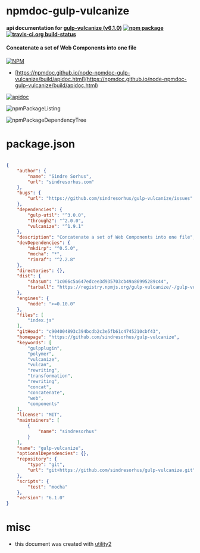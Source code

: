 # npmdoc-gulp-vulcanize

#### api documentation for  [gulp-vulcanize (v6.1.0)](https://github.com/sindresorhus/gulp-vulcanize)  [![npm package](https://img.shields.io/npm/v/npmdoc-gulp-vulcanize.svg?style=flat-square)](https://www.npmjs.org/package/npmdoc-gulp-vulcanize) [![travis-ci.org build-status](https://api.travis-ci.org/npmdoc/node-npmdoc-gulp-vulcanize.svg)](https://travis-ci.org/npmdoc/node-npmdoc-gulp-vulcanize)

#### Concatenate a set of Web Components into one file

[![NPM](https://nodei.co/npm/gulp-vulcanize.png?downloads=true&downloadRank=true&stars=true)](https://www.npmjs.com/package/gulp-vulcanize)

- [https://npmdoc.github.io/node-npmdoc-gulp-vulcanize/build/apidoc.html](https://npmdoc.github.io/node-npmdoc-gulp-vulcanize/build/apidoc.html)

[![apidoc](https://npmdoc.github.io/node-npmdoc-gulp-vulcanize/build/screenCapture.buildCi.browser.%252Ftmp%252Fbuild%252Fapidoc.html.png)](https://npmdoc.github.io/node-npmdoc-gulp-vulcanize/build/apidoc.html)

![npmPackageListing](https://npmdoc.github.io/node-npmdoc-gulp-vulcanize/build/screenCapture.npmPackageListing.svg)

![npmPackageDependencyTree](https://npmdoc.github.io/node-npmdoc-gulp-vulcanize/build/screenCapture.npmPackageDependencyTree.svg)



# package.json

```json

{
    "author": {
        "name": "Sindre Sorhus",
        "url": "sindresorhus.com"
    },
    "bugs": {
        "url": "https://github.com/sindresorhus/gulp-vulcanize/issues"
    },
    "dependencies": {
        "gulp-util": "^3.0.0",
        "through2": "^2.0.0",
        "vulcanize": "^1.9.1"
    },
    "description": "Concatenate a set of Web Components into one file",
    "devDependencies": {
        "mkdirp": "^0.5.0",
        "mocha": "*",
        "rimraf": "^2.2.8"
    },
    "directories": {},
    "dist": {
        "shasum": "1c066c5a647edcee3d935703cb49a86995289c44",
        "tarball": "https://registry.npmjs.org/gulp-vulcanize/-/gulp-vulcanize-6.1.0.tgz"
    },
    "engines": {
        "node": ">=0.10.0"
    },
    "files": [
        "index.js"
    ],
    "gitHead": "c904004893c394bcdb2c3e5fb61c4745210cbf43",
    "homepage": "https://github.com/sindresorhus/gulp-vulcanize",
    "keywords": [
        "gulpplugin",
        "polymer",
        "vulcanize",
        "vulcan",
        "rewriting",
        "transformation",
        "rewriting",
        "concat",
        "concatenate",
        "web",
        "components"
    ],
    "license": "MIT",
    "maintainers": [
        {
            "name": "sindresorhus"
        }
    ],
    "name": "gulp-vulcanize",
    "optionalDependencies": {},
    "repository": {
        "type": "git",
        "url": "git+https://github.com/sindresorhus/gulp-vulcanize.git"
    },
    "scripts": {
        "test": "mocha"
    },
    "version": "6.1.0"
}
```



# misc
- this document was created with [utility2](https://github.com/kaizhu256/node-utility2)
